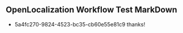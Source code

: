 ## OpenLocalization Workflow Test MarkDown
* 5a4fc270-9824-4523-bc35-cb60e55e81c9 thanks!

<!--HONumber=Jul16_HO5-->


